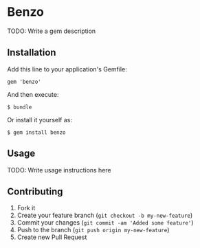# Benzo

TODO: Write a gem description

## Installation

Add this line to your application's Gemfile:

    gem 'benzo'

And then execute:

    $ bundle

Or install it yourself as:

    $ gem install benzo

## Usage

TODO: Write usage instructions here

## Contributing

1. Fork it
2. Create your feature branch (`git checkout -b my-new-feature`)
3. Commit your changes (`git commit -am 'Added some feature'`)
4. Push to the branch (`git push origin my-new-feature`)
5. Create new Pull Request
